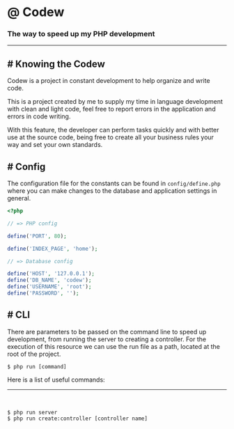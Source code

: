 # @ Codew
### The way to speed up my PHP development

---

## # Knowing the Codew

Codew is a project in constant development to help organize and write code.

This is a project created by me to supply my time in language development with clean and light code, feel free to report errors in the application and errors in code writing.

With this feature, the developer can perform tasks quickly and with better use at the source code, being free to create all your business rules your way and set your own standards. 

## # Config

The configuration file for the constants can be found in ```config/define.php``` where you can make changes to the database and application settings in general.

```php
<?php

// => PHP config

define('PORT', 80);

define('INDEX_PAGE', 'home');

// => Database config

define('HOST', '127.0.0.1');
define('DB_NAME', 'codew');
define('USERNAME', 'root');
define('PASSWORD', '');
```

## # CLI

There are parameters to be passed on the command line to speed up development, from running the server to creating a controller. For the execution of this resource we can use the run file as a path, located at the root of the project.

```
$ php run [command]
```

Here is a list of useful commands:

---

<br>

```
$ php run server
$ php run create:controller [controller name]
```